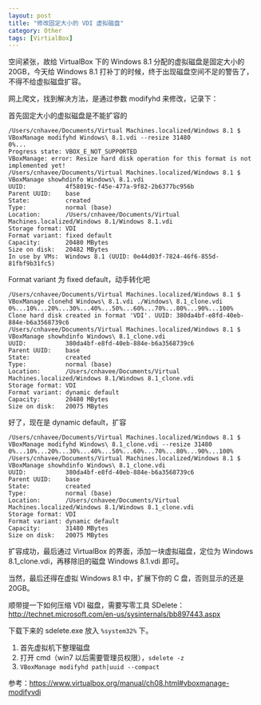 ```yaml
---
layout: post
title: "修改固定大小的 VDI 虚拟磁盘"
category: Other
tags: [VirtialBox]
---
```


空间紧张，故给 VirtualBox 下的 Windows 8.1 分配的虚拟磁盘是固定大小的 20GB，今天给 Windows 8.1 打补丁的时候，终于出现磁盘空间不足的警告了，不得不给虚拟磁盘扩容。

网上爬文，找到解决方法，是通过参数 modifyhd 来修改，记录下：

首先固定大小的虚拟磁盘是不能扩容的

<!-- more -->
```console
/Users/cnhavee/Documents/Virtual Machines.localized/Windows 8.1 $ VBoxManage modifyhd Windows\ 8.1.vdi --resize 31480
0%...
Progress state: VBOX_E_NOT_SUPPORTED
VBoxManage: error: Resize hard disk operation for this format is not implemented yet!
/Users/cnhavee/Documents/Virtual Machines.localized/Windows 8.1 $ VBoxManage showhdinfo Windows\ 8.1.vdi
UUID:           4f58019c-f45e-477a-9f82-2b6377bc956b
Parent UUID:    base
State:          created
Type:           normal (base)
Location:       /Users/cnhavee/Documents/Virtual Machines.localized/Windows 8.1/Windows 8.1.vdi
Storage format: VDI
Format variant: fixed default
Capacity:       20480 MBytes
Size on disk:   20482 MBytes
In use by VMs:  Windows 8.1 (UUID: 0e44d03f-7824-46f6-855d-81fbf9b31fc5)
```

Format variant 为 fixed default，动手转化吧

```console
/Users/cnhavee/Documents/Virtual Machines.localized/Windows 8.1 $ VBoxManage clonehd Windows\ 8.1.vdi ./Windows\ 8.1_clone.vdi
0%...10%...20%...30%...40%...50%...60%...70%...80%...90%...100%
Clone hard disk created in format 'VDI'. UUID: 380da4bf-e8fd-40eb-884e-b6a3568739c6
/Users/cnhavee/Documents/Virtual Machines.localized/Windows 8.1 $ VBoxManage showhdinfo Windows\ 8.1_clone.vdi
UUID:           380da4bf-e8fd-40eb-884e-b6a3568739c6
Parent UUID:    base
State:          created
Type:           normal (base)
Location:       /Users/cnhavee/Documents/Virtual Machines.localized/Windows 8.1/Windows 8.1_clone.vdi
Storage format: VDI
Format variant: dynamic default
Capacity:       20480 MBytes
Size on disk:   20075 MBytes
```

好了，现在是 dynamic default，扩容

```console
/Users/cnhavee/Documents/Virtual Machines.localized/Windows 8.1 $ VBoxManage modifyhd Windows\ 8.1_clone.vdi --resize 31480
0%...10%...20%...30%...40%...50%...60%...70%...80%...90%...100%
/Users/cnhavee/Documents/Virtual Machines.localized/Windows 8.1 $ VBoxManage showhdinfo Windows\ 8.1_clone.vdi
UUID:           380da4bf-e8fd-40eb-884e-b6a3568739c6
Parent UUID:    base
State:          created
Type:           normal (base)
Location:       /Users/cnhavee/Documents/Virtual Machines.localized/Windows 8.1/Windows 8.1_clone.vdi
Storage format: VDI
Format variant: dynamic default
Capacity:       31480 MBytes
Size on disk:   20075 MBytes
```

扩容成功，最后通过 VirtualBox 的界面，添加一块虚拟磁盘，定位为 Windows 8.1_clone.vdi，再移除旧的磁盘 Windows 8.1.vdi 即可。

当然，最后还得在虚拟 Windows 8.1 中，扩展下你的 C 盘，否则显示的还是 20GB。

顺带提一下如何压缩 VDI 磁盘，需要写零工具 SDelete：<http://technet.microsoft.com/en-us/sysinternals/bb897443.aspx>

下载下来的 sdelete.exe 放入 `%system32%` 下。

1. 首先虚拟机下整理磁盘
2. 打开 cmd（win7 以后需要管理员权限），`sdelete -z`
3. `VBoxManage modifyhd path|uuid --compact`

参考：<https://www.virtualbox.org/manual/ch08.html#vboxmanage-modifyvdi>

